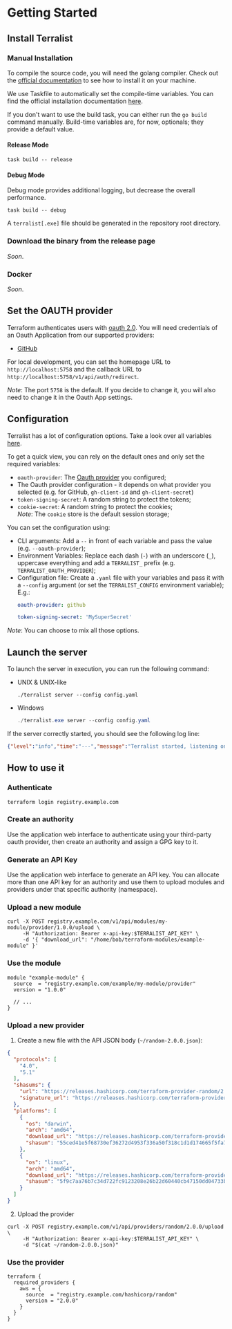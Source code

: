 # Getting Started

## Install Terralist

### Manual Installation

To compile the source code, you will need the golang compiler. Check out the [official documentation](https://go.dev/doc/install) to see how to install it on your machine.

We use Taskfile to automatically set the compile-time variables. You can find the official installation documentation [here](https://taskfile.dev/installation/).

If you don't want to use the build task, you can either run the `go build` command manually. Build-time variables are, for now, optionals; they provide a default value.

#### Release Mode
```
task build -- release
```

#### Debug Mode
Debug mode provides additional logging, but decrease the overall performance.
```
task build -- debug
```

A `terralist[.exe]` file should be generated in the repository root directory.

### Download the binary from the release page

_Soon_.

### Docker

_Soon_.

## Set the OAUTH provider

Terraform authenticates users with [oauth 2.0](https://oauth.net/2/). You will need credentials of an Oauth Application from our supported providers:

+ [GitHub](https://docs.github.com/en/developers/apps/building-oauth-apps/creating-an-oauth-app)

For local development, you can set the homepage URL to `http://localhost:5758` and the callback URL to `http://localhost:5758/v1/api/auth/redirect`.

_Note_: The port `5758` is the default. If you decide to change it, you will also need to change it in the Oauth App settings.

## Configuration

Terralist has a lot of configuration options. Take a look over all variables [here](./CONFIGURATION.md).

To get a quick view, you can rely on the default ones and only set the required variables:

+ `oauth-provider`: The [Oauth provider](#set-the-oauth-provider) you configured;
+ The Oauth provider configuration - it depends on what provider you selected (e.g. for GitHub, `gh-client-id` and `gh-client-secret`)
+ `token-signing-secret`: A random string to protect the tokens;
+ `cookie-secret`: A random string to protect the cookies;
  <br/> _Note_: The `cookie` store is the default session storage;

You can set the configuration using:
+ CLI arguments: Add a `--` in front of each variable and pass the value (e.g. `--oauth-provider`);
+ Environment Variables: Replace each dash (`-`) with an underscore (`_`), uppercase everything and add a `TERRALIST_` prefix (e.g. `TERRALIST_OAUTH_PROVIDER`);
+ Configuration file: Create a `.yaml` file with your variables and pass it with a `--config` argument (or set the `TERRALIST_CONFIG` environment variable);
  <br />E.g.:
  ```yaml
  oauth-provider: github

  token-signing-secret: 'MySuperSecret'
  ```

_Note_: You can choose to mix all those options.

## Launch the server

To launch the server in execution, you can run the following command:

+ UNIX & UNIX-like
  ```console
  ./terralist server --config config.yaml
  ```
+ Windows
  ```powershell
  ./terralist.exe server --config config.yaml
  ```

If the server correctly started, you should see the following log line:
```json
{"level":"info","time":"---","message":"Terralist started, listening on port 5758"}
```

## How to use it

### Authenticate
```console
terraform login registry.example.com
```

### Create an authority

Use the application web interface to authenticate using your third-party oauth provider, then create an authority and assign a GPG key to it.

### Generate an API Key

Use the application web interface to generate an API key. You can allocate more than one API key for an authority and use them to upload modules and providers under that specific authority (namespace).

### Upload a new module
```console
curl -X POST registry.example.com/v1/api/modules/my-module/provider/1.0.0/upload \
     -H "Authorization: Bearer x-api-key:$TERRALIST_API_KEY" \
     -d '{ "download_url": "/home/bob/terraform-modules/example-module" }'
```

### Use the module
```hcl
module "example-module" {
  source  = "registry.example.com/example/my-module/provider"
  version = "1.0.0"

  // ...
}
```

### Upload a new provider

1. Create a new file with the API JSON body (`~/random-2.0.0.json`):
```json
{
  "protocols": [
    "4.0",
    "5.1"
  ],
  "shasums": {
    "url": "https://releases.hashicorp.com/terraform-provider-random/2.0.0/terraform-provider-random_2.0.0_SHA256SUMS",
    "signature_url": "https://releases.hashicorp.com/terraform-provider-random/2.0.0/terraform-provider-random_2.0.0_SHA256SUMS.sig"
  },
  "platforms": [
    {
      "os": "darwin",
      "arch": "amd64",
      "download_url": "https://releases.hashicorp.com/terraform-provider-random/2.0.0/terraform-provider-random_2.0.0_darwin_amd64.zip",
      "shasum": "55ced41e5f68730ef36272d4953f336a50f318c1d1d174665f5fa76cb5df08ae"
    },
    {
      "os": "linux",
      "arch": "amd64",
      "download_url": "https://releases.hashicorp.com/terraform-provider-random/2.0.0/terraform-provider-random_2.0.0_linux_amd64.zip",
      "shasum": "5f9c7aa76b7c34d722fc9123208e26b22d60440cb47150dd04733b9b94f4541a"
    }
  ]
}
```

2. Upload the provider
```console
curl -X POST registry.example.com/v1/api/providers/random/2.0.0/upload \
     -H "Authorization: Bearer x-api-key:$TERRALIST_API_KEY" \
     -d "$(cat ~/random-2.0.0.json)"
```

### Use the provider
```hcl
terraform {
  required_providers {
    aws = {
      source  = "registry.example.com/hashicorp/random"
      version = "2.0.0"
    }
  }
}
```